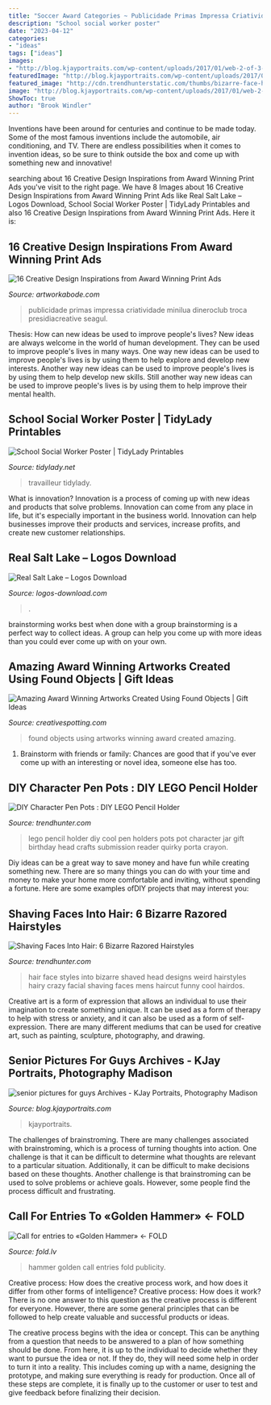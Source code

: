 ```yaml
---
title: "Soccer Award Categories ~ Publicidade Primas Impressa Criatividade Minilua Dineroclub Troca Presidiacreative Seagul"
description: "School social worker poster"
date: "2023-04-12"
categories:
- "ideas"
tags: ["ideas"]
images:
- "http://blog.kjayportraits.com/wp-content/uploads/2017/01/web-2-of-3-1.jpg"
featuredImage: "http://blog.kjayportraits.com/wp-content/uploads/2017/01/web-2-of-3-1.jpg"
featured_image: "http://cdn.trendhunterstatic.com/thumbs/bizarre-face-hair-styles.jpeg"
image: "http://blog.kjayportraits.com/wp-content/uploads/2017/01/web-2-of-3-1.jpg"
ShowToc: true
author: "Brook Windler"
---
```



Inventions have been around for centuries and continue to be made today. Some of the most famous inventions include the automobile, air conditioning, and TV. There are endless possibilities when it comes to invention ideas, so be sure to think outside the box and come up with something new and innovative!

	

		
searching about 16 Creative Design Inspirations from Award Winning Print Ads you've visit to the right page. We have 8 Images about 16 Creative Design Inspirations from Award Winning Print Ads like Real Salt Lake – Logos Download, School Social Worker Poster | TidyLady Printables and also 16 Creative Design Inspirations from Award Winning Print Ads. Here it is:
		
    
## 16 Creative Design Inspirations From Award Winning Print Ads

<img loading=lazy src="https://www.artworkabode.com/blog/wp-content/uploads/2015/03/You-Know-You-Love-It-3-o.jpg" onerror="this.onerror=null;this.src='https://tse3.mm.bing.net/th?id=OIP.FzDquh8n4ChW2YiKP---XQHaLH&amp;pid=15.1';" alt="16 Creative Design Inspirations from Award Winning Print Ads">

_Source: artworkabode.com_

>publicidade primas impressa criatividade minilua dineroclub troca presidiacreative seagul. 

	

Thesis: How can new ideas be used to improve people's lives?
New ideas are always welcome in the world of human development. They can be used to improve people's lives in many ways. One way new ideas can be used to improve people's lives is by using them to help explore and develop new interests. Another way new ideas can be used to improve people's lives is by using them to help develop new skills. Still another way new ideas can be used to improve people's lives is by using them to help improve their mental health.

    
## School Social Worker Poster | TidyLady Printables

<img loading=lazy src="https://cdn.shopify.com/s/files/1/0010/9599/1332/products/il_fullxfull.1880482743_cqap_1200x1200.jpg?v=1580448997" onerror="this.onerror=null;this.src='https://tse1.mm.bing.net/th?id=OIP.aWLkjvlPUxifD-jX73f99AHaHa&amp;pid=15.1';" alt="School Social Worker Poster | TidyLady Printables">

_Source: tidylady.net_

>travailleur tidylady. 

	

What is innovation?
Innovation is a process of coming up with new ideas and products that solve problems. Innovation can come from any place in life, but it's especially important in the business world. Innovation can help businesses improve their products and services, increase profits, and create new customer relationships.

    
## Real Salt Lake – Logos Download

<img loading=lazy src="https://logos-download.com/wp-content/uploads/2017/05/Real_Salt_Lake_logo_logotype-515x700.png" onerror="this.onerror=null;this.src='https://tse4.mm.bing.net/th?id=OIP.km69MWxUWKACyIcgdjctaQHaKE&amp;pid=15.1';" alt="Real Salt Lake – Logos Download">

_Source: logos-download.com_

>. 

	

brainstorming works best when done with a group
brainstorming is a perfect way to collect ideas. A group can help you come up with more ideas than you could ever come up with on your own.

    
## Amazing Award Winning Artworks Created Using Found Objects | Gift Ideas

<img loading=lazy src="https://www.creativespotting.com/wp-content/uploads/2015/12/5662ef68af013.jpg" onerror="this.onerror=null;this.src='https://tse2.mm.bing.net/th?id=OIP.VeG1U3U-wOUR9_ADh54sIAHaJ4&amp;pid=15.1';" alt="Amazing Award Winning Artworks Created Using Found Objects | Gift Ideas">

_Source: creativespotting.com_

>found objects using artworks winning award created amazing. 

	

1. Brainstorm with friends or family: Chances are good that if you've ever come up with an interesting or novel idea, someone else has too.

    
## DIY Character Pen Pots : DIY LEGO Pencil Holder

<img loading=lazy src="http://cdn.trendhunterstatic.com/thumbs/diy-lego-pencil-holder.jpeg" onerror="this.onerror=null;this.src='https://tse1.mm.bing.net/th?id=OIP.0wyci9mj5EsTjpvM7UGeuAHaLG&amp;pid=15.1';" alt="DIY Character Pen Pots : DIY LEGO Pencil Holder">

_Source: trendhunter.com_

>lego pencil holder diy cool pen holders pots pot character jar gift birthday head crafts submission reader quirky porta crayon. 

	

Diy ideas can be a great way to save money and have fun while creating something new. There are so many things you can do with your time and money to make your home more comfortable and inviting, without spending a fortune. Here are some examples ofDIY projects that may interest you: 

    
## Shaving Faces Into Hair: 6 Bizarre Razored Hairstyles

<img loading=lazy src="http://cdn.trendhunterstatic.com/thumbs/bizarre-face-hair-styles.jpeg" onerror="this.onerror=null;this.src='https://tse1.mm.bing.net/th?id=OIP.E63KKHXihKlkPHbHB2W7EQHaKa&amp;pid=15.1';" alt="Shaving Faces Into Hair: 6 Bizarre Razored Hairstyles">

_Source: trendhunter.com_

>hair face styles into bizarre shaved head designs weird hairstyles hairy crazy facial shaving faces mens haircut funny cool hairdos. 

	

Creative art is a form of expression that allows an individual to use their imagination to create something unique. It can be used as a form of therapy to help with stress or anxiety, and it can also be used as a form of self-expression. There are many different mediums that can be used for creative art, such as painting, sculpture, photography, and drawing.

    
## Senior Pictures For Guys Archives - KJay Portraits, Photography Madison

<img loading=lazy src="http://blog.kjayportraits.com/wp-content/uploads/2017/01/web-2-of-3-1.jpg" onerror="this.onerror=null;this.src='https://tse4.mm.bing.net/th?id=OIP.ktvQYrDX9xnqzsm4fBTjdAHaLH&amp;pid=15.1';" alt="senior pictures for guys Archives - KJay Portraits, Photography Madison">

_Source: blog.kjayportraits.com_

>kjayportraits. 

	

The challenges of brainstroming.
There are many challenges associated with brainstroming, which is a process of turning thoughts into action. One challenge is that it can be difficult to determine what thoughts are relevant to a particular situation. Additionally, it can be difficult to make decisions based on these thoughts. Another challenge is that brainstroming can be used to solve problems or achieve goals. However, some people find the process difficult and frustrating.

    
## Call For Entries To «Golden Hammer» ← FOLD

<img loading=lazy src="https://www.fold.lv/uploads/2017/03/Golden-hammer-2017-001-1007x1106.png" onerror="this.onerror=null;this.src='https://tse2.mm.bing.net/th?id=OIP.P8riRCuC74K7MOKPWx-5hAHaII&amp;pid=15.1';" alt="Call for entries to «Golden Hammer» ← FOLD">

_Source: fold.lv_

>hammer golden call entries fold publicity. 

	

Creative process: How does the creative process work, and how does it differ from other forms of intelligence?
Creative process: How does it work?
There is no one answer to this question as the creative process is different for everyone. However, there are some general principles that can be followed to help create valuable and successful products or ideas. 

The creative process begins with the idea or concept. This can be anything from a question that needs to be answered to a plan of how something should be done. From here, it is up to the individual to decide whether they want to pursue the idea or not. If they do, they will need some help in order to turn it into a reality. This includes coming up with a name, designing the prototype, and making sure everything is ready for production. Once all of these steps are complete, it is finally up to the customer or user to test and give feedback before finalizing their decision.

